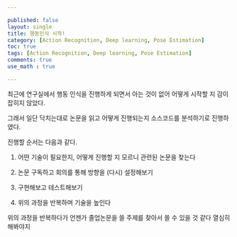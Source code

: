 ```yaml
---

published: false
layout: single
title: 행동인식 시작!
category: [Action Recognition, Deep learning, Pose Estimation]
toc: true
tags: [Action Recognition, Deep learning, Pose Estimation]
comments: true
use_math : true

---
```


최근에 연구실에서 행동 인식을 진행하게 되면서 아는 것이 없어 어떻게 시작할 지 감이 잡히지 않았다.

그래서 일단 닥치는대로 논문을 읽고 어떻게 진행되는지 소스코드를 분석하기로 진행하였다.

진행할 순서는 다음과 같다.

1. 어떤 기술이 필요한지, 어떻게 진행할 지 모르니 관련된 논문을 찾는다

2. 논문 구독하고 회의를 통해 방향을 (다시) 설정해보기

3. 구현해보고 테스트해보기

4. 위의 과정을 반복하며 기술을 높인다

위의 과정을 반복하다가 언젠가 졸업논문을 쓸 주제를 찾아서 쓸 수 있을 것 같다 열심히 해봐야지
